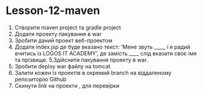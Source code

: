 # Lesson-12-maven
1. Створити maven project та gradle project
2. Додати проекту пакування в war
3. Зробити даний проект веб-проектом
4. Додати index.jsp де буде вказано текст: 'Мене звуть ____, і я радий вчитись із LOGOS IT ACADEMY', де замість ____ слід вказати своє імя та прізвище.
5.Здійснити пакування проекту в war.
6. Зробити deploy war файлу на tomcat
7. Залити кожен із проектів в окремий branch на віддаленому репозиторію Github
8. Скинути link на проекти , для перевірки
